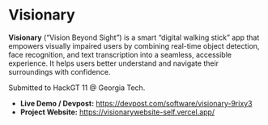# Visionary

**Visionary** (“Vision Beyond Sight”) is a smart “digital walking stick” app that empowers visually impaired users by combining real-time object detection, face recognition, and text transcription into a seamless, accessible experience. It helps users better understand and navigate their surroundings with confidence.  

Submitted to HackGT 11 @ Georgia Tech.

- **Live Demo / Devpost:** https://devpost.com/software/visionary-9rixy3  
- **Project Website:** https://visionarywebsite-self.vercel.app/
